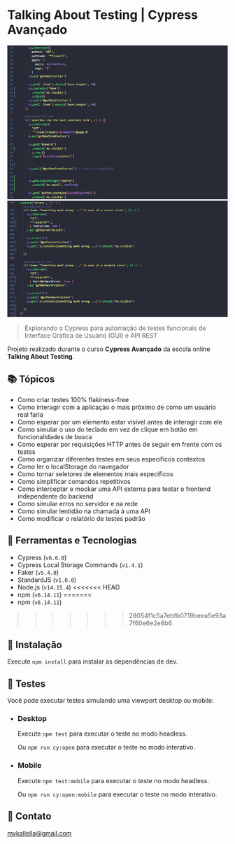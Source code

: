# Talking About Testing | Cypress Avançado

![preview](./preview1.png)
![preview](./preview2.png)
 
> Explorando o Cypress para automação de testes funcionais de Interface Gráfica de Usuário (GUI) e API REST

 Projeto realizado durante o curso **Cypress Avançado** da escola online **Talking About Testing**.
 
## 📚 Tópicos

- Como criar testes 100% flakiness-free
- Como interagir com a aplicação o mais próximo de como um usuário real faria
- Como esperar por um elemento estar visível antes de interagir com ele
- Como simular o uso do teclado em vez de clique em botão em funcionalidades de busca
- Como esperar por requisições HTTP antes de seguir em frente com os testes
- Como organizar diferentes testes em seus específicos contextos
- Como ler o localStorage do navegador
- Como tornar seletores de elementos mais específicos
- Como simplificar comandos repetitivos
- Como interceptar e mockar uma API externa para testar o frontend independente do backend
- Como simular erros no servidor e na rede
- Como simular lentidão na chamada à uma API
- Como modificar o relatório de testes padrão

## 🔧 Ferramentas e Tecnologias

- Cypress (`v6.6.0`)
- Cypress Local Storage Commands (`v1.4.1`)
- Faker (`v5.4.0`)
- StandardJS (`v1.0.0`)
- Node.js (`v14.15.4`)
<<<<<<< HEAD
- npm (`v6.14.11`)
=======
- npm (`v6.14.11`) 
>>>>>>> 29054f1c5a7ebfb0719beea5e93a7f60e6e2e8b6


## 🔧 Instalação

Execute `npm install` para instalar as dependências de dev.


## 🔧 Testes

Você pode executar testes simulando uma viewport desktop ou mobile:

- ### Desktop

	Execute `npm test` para executar o teste no modo headless.

	Ou `npm run cy:open` para executar o teste no modo interativo.

- ### Mobile

	Execute `npm test:mobile` para executar o teste no modo headless.

	Ou `npm run cy:open:mobile` para executar o teste no modo interativo.


## 🔗 Contato

mykallella@gmail.com
